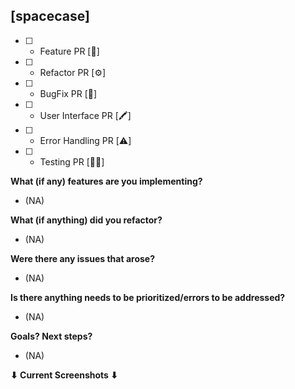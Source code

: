 ## [spacecase]

- [ ] - Feature PR [🧩]
- [ ] - Refactor PR [⚙️]
- [ ] - BugFix PR [🐞]
- [ ] - User Interface PR [🖍]
- [ ] - Error Handling PR [⚠️]
- [ ] - Testing PR [🧑‍💻]

**What (if any) features are you implementing?**

 - (NA)

**What (if anything) did you refactor?**

 - (NA)

**Were there any issues that arose?**

 - (NA)

**Is there anything needs to be prioritized/errors to be addressed?**

 - (NA)

**Goals? Next steps?**

 - (NA)

**⬇︎ Current Screenshots ⬇︎**
